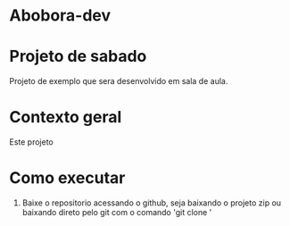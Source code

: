 # Abobora-dev
# Projeto de sabado
Projeto de exemplo que sera desenvolvido em sala de aula.

# Contexto geral
Este projeto 
# Como executar 
1. Baixe o repositorio acessando o github, seja baixando o projeto zip ou baixando direto pelo git com o comando 'git clone <nome do repositorio>'